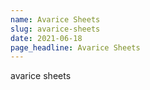 ```yaml
---
name: Avarice Sheets
slug: avarice-sheets
date: 2021-06-18
page_headline: Avarice Sheets
---
```


avarice sheets
